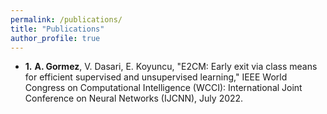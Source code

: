 ```yaml
---
permalink: /publications/
title: "Publications"
author_profile: true
---
```


* **1.** **A. Gormez**, V. Dasari, E. Koyuncu, "E2CM: Early exit via class means for efficient supervised and unsupervised learning," IEEE World Congress on Computational Intelligence (WCCI): International Joint Conference on Neural Networks (IJCNN), July 2022.

